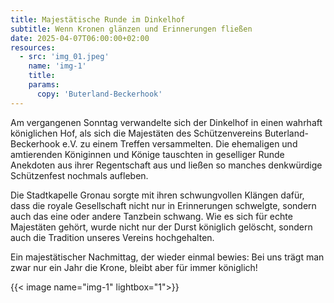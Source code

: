 ```yaml
---
title: Majestätische Runde im Dinkelhof
subtitle: Wenn Kronen glänzen und Erinnerungen fließen
date: 2025-04-07T06:00:00+02:00
resources:
  - src: 'img_01.jpeg'
    name: 'img-1'
    title:
    params:
      copy: 'Buterland-Beckerhook'
---
```


Am vergangenen Sonntag verwandelte sich der Dinkelhof in einen wahrhaft
königlichen Hof, als sich die Majestäten des Schützenvereins
Buterland-Beckerhook e.V. zu einem Treffen versammelten. Die ehemaligen und
amtierenden Königinnen und Könige tauschten in geselliger Runde Anekdoten aus
ihrer Regentschaft aus und ließen so manches denkwürdige Schützenfest nochmals
aufleben.

 <!--more-->

Die Stadtkapelle Gronau sorgte mit ihren schwungvollen Klängen dafür, dass die
royale Gesellschaft nicht nur in Erinnerungen schwelgte, sondern auch das eine
oder andere Tanzbein schwang. Wie es sich für echte Majestäten gehört, wurde
nicht nur der Durst königlich gelöscht, sondern auch die Tradition unseres
Vereins hochgehalten.

Ein majestätischer Nachmittag, der wieder einmal bewies: Bei uns trägt man zwar
nur ein Jahr die Krone, bleibt aber für immer königlich!

{{< image name="img-1" lightbox="1">}}

